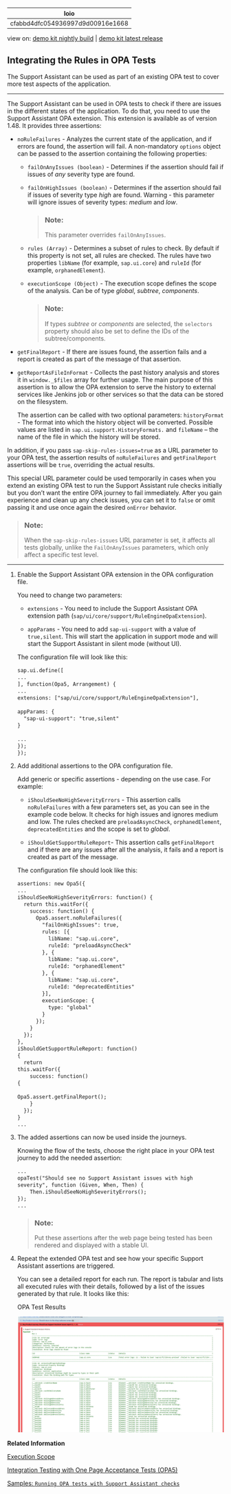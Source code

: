 <!-- loiocfabbd4dfc054936997d9d00916e1668 -->

| loio |
| -----|
| cfabbd4dfc054936997d9d00916e1668 |

<div id="loio">

view on: [demo kit nightly build](https://openui5nightly.hana.ondemand.com/#/topic/cfabbd4dfc054936997d9d00916e1668) | [demo kit latest release](https://openui5.hana.ondemand.com/#/topic/cfabbd4dfc054936997d9d00916e1668)</div>

## Integrating the Rules in OPA Tests

The Support Assistant can be used as part of an existing OPA test to cover more test aspects of the application.

***

The Support Assistant can be used in OPA tests to check if there are issues in the different states of the application. To do that, you need to use the Support Assistant OPA extension. This extension is available as of version 1.48. It provides three assertions:

-   `noRuleFailures` - Analyzes the current state of the application, and if errors are found, the assertion will fail. A non-mandatory `options` object can be passed to the assertion containing the following properties:

    -   `failOnAnyIssues (boolean)` - Determines if the assertion should fail if issues of *any* severity type are found.

    -   `failOnHighIssues (boolean)` - Determines if the assertion should fail if issues of severity type *high* are found. Warning - this parameter will ignore issues of severity types: *medium* and *low*.

        > ### Note:  
        > This parameter overrides `failOnAnyIssues`.

    -   `rules (Array)` - Determines a subset of rules to check. By default if this property is not set, all rules are checked. The rules have two properties `libName` \(for example, `sap.ui.core`\) and `ruleId` \(for example, `orphanedElement`\).

    -   `executionScope (Object)` - The execution scope defines the scope of the analysis. Can be of type *global*, *subtree*, *components*.

        > ### Note:  
        > If types *subtree* or *components* are selected, the `selectors` property should also be set to define the IDs of the subtree/components.


-   `getFinalReport` - If there are issues found, the assertion fails and a report is created as part of the message of that assertion.

-   `getReportAsFileInFormat` - Collects the past history analysis and stores it in `window._$files` array for further usage. The main purpose of this assertion is to allow the OPA extension to serve the history to external services like Jenkins job or other services so that the data can be stored on the filesystem.

    The assertion can be called with two optional parameters: `historyFormat` - The format into which the history object will be converted. Possible values are listed in `sap.ui.support.HistoryFormats.` and `fileName` – the name of the file in which the history will be stored.


In addition, if you pass `sap-skip-rules-issues=true` as a URL parameter to your OPA test, the assertion results of `noRuleFailures` and `getFinalReport` assertions will be `true`, overriding the actual results.

This special URL parameter could be used temporarily in cases when you extend an existing OPA test to run the Support Assistant rule checks initially but you don’t want the entire OPA journey to fail immediately. After you gain experience and clean up any check issues, you can set it to `false` or omit passing it and use once again the desired `onError` behavior.

> ### Note:  
> When the `sap-skip-rules-issues` URL parameter is set, it affects all tests globally, unlike the `FailOnAnyIssues` parameters, which only affect a specific test level.

***

1.  Enable the Support Assistant OPA extension in the OPA configuration file.

    You need to change two parameters:

    -   `extensions` - You need to include the Support Assistant OPA extension path \(`sap/ui/core/support/RuleEngineOpaExtension`\).

    -   `appParams` - You need to add `sap-ui-support` with a value of `true,silent`. This will start the application in support mode and will start the Support Assistant in silent mode \(without UI\).


    The configuration file will look like this:

    ```
    sap.ui.define([
    ...
    ], function(Opa5, Arrangement) {
    ...
    extensions: ["sap/ui/core/support/RuleEngineOpaExtension"],
    
    appParams: {
      "sap-ui-support": "true,silent"
    }
    
    ...
    });
    });
    
    ```

2.  Add additional assertions to the OPA configuration file.

    Add generic or specific assertions - depending on the use case. For example:

    -   `iShouldSeeNoHighSeverityErrors` - This assertion calls `noRuleFailures` with a few parameters set, as you can see in the example code below. It checks for high issues and ignores medium and low. The rules checked are `preloadAsyncCheck`, `orphanedElement`, `deprecatedEntities` and the scope is set to *global*.

    -   `iShouldGetSupportRuleReport`- This assertion calls `getFinalReport` and if there are any issues after all the analysis, it fails and a report is created as part of the message.


    The configuration file should look like this:

    ```
    assertions: new Opa5({
    ...
    iShouldSeeNoHighSeverityErrors: function() {
      return this.waitFor({
        success: function() {
          Opa5.assert.noRuleFailures({
            "failOnHighIssues": true,
            rules: [{
              libName: "sap.ui.core",
              ruleId: "preloadAsyncCheck"
            }, {
              libName: "sap.ui.core",
              ruleId: "orphanedElement"
            }, {
              libName: "sap.ui.core",
              ruleId: "deprecatedEntities"
            }],
            executionScope: {
              type: "global"
            }
          });
        }
      });
    },
    iShouldGetSupportRuleReport: function() {                                                       
      return this.waitFor({                                                                     
        success: function() {                                                                                   
          Opa5.assert.getFinalReport();                                                                     
        }                                                       
      });                                         
    }
    ...
    
    ```

3.  The added assertions can now be used inside the journeys.

    Knowing the flow of the tests, choose the right place in your OPA test journey to add the needed assertion:

    ```
    ...
    opaTest("Should see no Support Assistant issues with high severity", function (Given, When, Then) {
    	Then.iShouldSeeNoHighSeverityErrors();
    });
    ...
    
    ```

    > ### Note:  
    > Put these assertions after the web page being tested has been rendered and displayed with a stable UI.

4.  Repeat the extended OPA test and see how your specific Support Assistant assertions are triggered.

    You can see a detailed report for each run. The report is tabular and lists all executed rules with their details, followed by a list of the issues generated by that rule. It looks like this:

       
      
    <a name="loiocfabbd4dfc054936997d9d00916e1668__fig_wq5_lm1_k1b"/>OPA Test Results

     ![](images/loio2d0db1687d01471095d520ccdcce6d68_HiRes.png "OPA Test Results") 


**Related Information**  


[Execution Scope](Execution_Scope_e15067d.md "OpenUI5 apps consist of multiple views, components and fragments. If you run the rules on the complete app with all loaded elements and components, you may not get the desired results. Therefore, the Support Assistant allows you to change the scope of an analysis run and thus narrow down your result set. This helps you focus on specific issues, components or controls within your app.")

[Integration Testing with One Page Acceptance Tests \(OPA5\)](Integration_Testing_with_One_Page_Acceptance_Tests_OPA5_2696ab5.md "OPA5 is an API for OpenUI5 controls. It hides asynchronicity and eases access to OpenUI5 elements. This makes OPA especially helpful for testing user interactions, integration with OpenUI5, navigation, and data binding.")

[Samples: `Running OPA tests with Support Assistant checks`](https://openui5.hana.ondemand.com/explored.html#/sample/sap.ui.core.sample.OpaWithSupportAssistant/preview)

